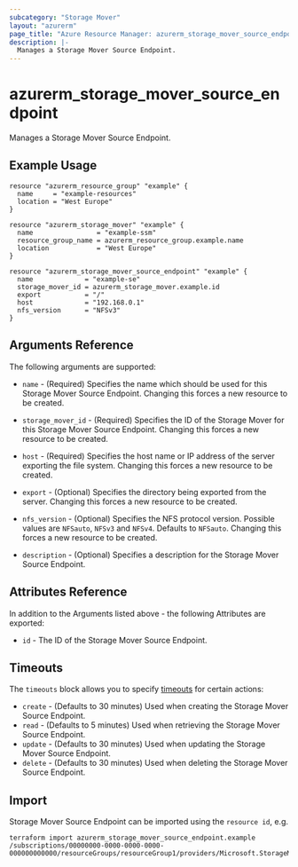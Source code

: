 ```yaml
---
subcategory: "Storage Mover"
layout: "azurerm"
page_title: "Azure Resource Manager: azurerm_storage_mover_source_endpoint"
description: |-
  Manages a Storage Mover Source Endpoint.
---
```


# azurerm_storage_mover_source_endpoint

Manages a Storage Mover Source Endpoint.

## Example Usage

```hcl
resource "azurerm_resource_group" "example" {
  name     = "example-resources"
  location = "West Europe"
}

resource "azurerm_storage_mover" "example" {
  name                = "example-ssm"
  resource_group_name = azurerm_resource_group.example.name
  location            = "West Europe"
}

resource "azurerm_storage_mover_source_endpoint" "example" {
  name             = "example-se"
  storage_mover_id = azurerm_storage_mover.example.id
  export           = "/"
  host             = "192.168.0.1"
  nfs_version      = "NFSv3"
}
```

## Arguments Reference

The following arguments are supported:

* `name` - (Required) Specifies the name which should be used for this Storage Mover Source Endpoint. Changing this forces a new resource to be created.

* `storage_mover_id` - (Required) Specifies the ID of the Storage Mover for this Storage Mover Source Endpoint. Changing this forces a new resource to be created.

* `host` - (Required) Specifies the host name or IP address of the server exporting the file system. Changing this forces a new resource to be created.

* `export` - (Optional) Specifies the directory being exported from the server. Changing this forces a new resource to be created.

* `nfs_version` - (Optional) Specifies the NFS protocol version. Possible values are `NFSauto`, `NFSv3` and `NFSv4`. Defaults to `NFSauto`. Changing this forces a new resource to be created.

* `description` - (Optional) Specifies a description for the Storage Mover Source Endpoint.

## Attributes Reference

In addition to the Arguments listed above - the following Attributes are exported:

* `id` - The ID of the Storage Mover Source Endpoint.

## Timeouts

The `timeouts` block allows you to specify [timeouts](https://www.terraform.io/docs/configuration/resources.html#timeouts) for certain actions:

* `create` - (Defaults to 30 minutes) Used when creating the Storage Mover Source Endpoint.
* `read` - (Defaults to 5 minutes) Used when retrieving the Storage Mover Source Endpoint.
* `update` - (Defaults to 30 minutes) Used when updating the Storage Mover Source Endpoint.
* `delete` - (Defaults to 30 minutes) Used when deleting the Storage Mover Source Endpoint.

## Import

Storage Mover Source Endpoint can be imported using the `resource id`, e.g.

```shell
terraform import azurerm_storage_mover_source_endpoint.example /subscriptions/00000000-0000-0000-0000-000000000000/resourceGroups/resourceGroup1/providers/Microsoft.StorageMover/storageMovers/storageMover1/endpoints/endpoint1
```
